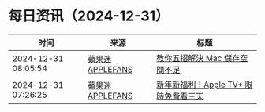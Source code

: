 ﻿# 每日资讯（2024-12-31）

|时间|来源|标题|
|---|---|---|
|2024-12-31 08:05:54|[蘋果迷 APPLEFANS](https://applefans.today/feed/)|[教你五招解決 Mac 儲存空間不足](https://applefans.today/2024-12-how-to-free-up-mac-ssd/)|
|2024-12-31 07:26:25|[蘋果迷 APPLEFANS](https://applefans.today/feed/)|[新年新福利！Apple TV+ 限時免費看三天](https://applefans.today/2024-12-apple-tv-plus-event/)|
